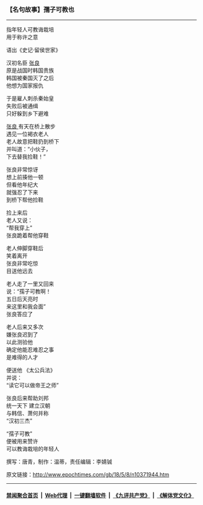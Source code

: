 ### 【名句故事】孺子可教也
------------------------

<p>
 指年轻人可教诲栽培
 <br/>
 用于称许之意
</p>
<p>
 语出《史记‧留侯世家》
</p>
<p>
 汉初名臣
 <a href="http://www.epochtimes.com/gb/tag/%E5%BC%A0%E8%89%AF.html">
  张良
 </a>
 <br/>
 原是战国时韩国贵族
 <br/>
 韩国被秦国灭了之后
 <br/>
 他想为国家报仇
</p>
<p>
 于是雇人刺杀秦始皇
 <br/>
 失败后被通缉
 <br/>
 只好躲到乡下避难
</p>
<p>
 <a href="http://www.epochtimes.com/gb/tag/%E5%BC%A0%E8%89%AF.html">
  张良
 </a>
 有天在桥上散步
 <br/>
 遇见一位褐衣老人
 <br/>
 老人故意把鞋扔到桥下
 <br/>
 并叫道：“小伙子，
 <br/>
 下去替我捡鞋！”
</p>
<p>
 张良非常惊讶
 <br/>
 想上前揍他一顿
 <br/>
 但看他年纪大
 <br/>
 就强忍了下来
 <br/>
 到桥下帮他捡鞋
</p>
<p>
 捡上来后
 <br/>
 老人又说：
 <br/>
 “帮我穿上”
 <br/>
 张良跪着帮他穿鞋
</p>
<p>
 老人伸脚穿鞋后
 <br/>
 笑着离开
 <br/>
 张良非常吃惊
 <br/>
 目送他远去
</p>
<p>
 老人走了一里又回来
 <br/>
 说：“孺子可教啊！
 <br/>
 五日后天亮时
 <br/>
 来这里和我会面”
 <br/>
 张良答应了
</p>
<p>
 老人后来又多次
 <br/>
 嫌张良迟到了
 <br/>
 以此测验他
 <br/>
 确定他能忍难忍之事
 <br/>
 是难得的人才
</p>
<p>
 便送他 《太公兵法》
 <br/>
 并说：
 <br/>
 “读它可以做帝王之师”
</p>
<p>
 张良后来帮助刘邦
 <br/>
 统一天下 建立汉朝
 <br/>
 与韩信、萧何并称
 <br/>
 “汉初三杰”
</p>
<p>
 “孺子可教”
 <br/>
 便被用来赞许
 <br/>
 可以教诲栽培的年轻人
</p>
<p>
 撰写：唐青，制作：温蒂，责任编辑：李婧铖
</p>

原文链接：http://www.epochtimes.com/gb/18/5/8/n10371944.htm


------------------------
#### [禁闻聚合首页](https://github.com/gfw-breaker/banned-news/blob/master/README.md) &nbsp;|&nbsp; [Web代理](https://github.com/gfw-breaker/open-proxy/blob/master/README.md) &nbsp;|&nbsp; [一键翻墙软件](https://github.com/gfw-breaker/nogfw/blob/master/README.md) &nbsp;|&nbsp; [《九评共产党》](https://github.com/gfw-breaker/9ping.md/blob/master/README.md#九评之一评共产党是什么) &nbsp;|&nbsp; [《解体党文化》](https://github.com/gfw-breaker/jtdwh.md/blob/master/README.md#绪论)